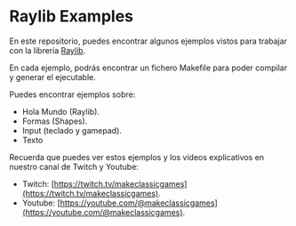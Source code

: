 # Raylib Examples

En este repositorio, puedes encontrar algunos ejemplos vistos para trabajar con la librería [Raylib](https://www.raylib.com/).

En cada ejemplo, podrás encontrar un fichero Makefile para poder compilar y generar el ejecutable.

Puedes encontrar ejemplos sobre:

* Hola Mundo (Raylib).
* Formas (Shapes).
* Input (teclado y gamepad).
* Texto

Recuerda que puedes ver estos ejemplos y los vídeos explicativos en nuestro canal de Twitch y Youtube:


* Twitch: [https://twitch.tv/makeclassicgames](https://twitch.tv/makeclassicgames).
* Youtube: [https://youtube.com/@makeclassicgames](https://youtube.com/@makeclassicgames).